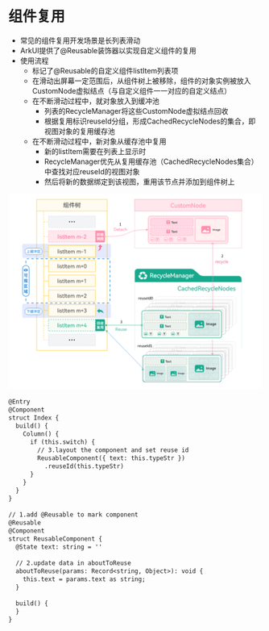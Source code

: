 # 组件复用
- 常见的组件复用开发场景是长列表滑动
- ArkUI提供了@Reusable装饰器以实现自定义组件的复用
- 使用流程
    - 标记了@Reusable的自定义组件listItem列表项
    - 在滑动出屏幕一定范围后，从组件树上被移除，组件的对象实例被放入CustomNode虚拟结点（与自定义组件一一对应的自定义结点）
    - 在不断滑动过程中，就对象放入到缓冲池
        - 列表的RecycleManager将这些CustomNode虚拟结点回收
        - 根据复用标识reuseId分组，形成CachedRecycleNodes的集合，即视图对象的复用缓存池
    - 在不断滑动过程中，新对象从缓存池中复用
        - 新的listItem需要在列表上显示时
        - RecycleManager优先从复用缓存池（CachedRecycleNodes集合）中查找对应reuseId的视图对象
        - 然后将新的数据绑定到该视图，重用该节点并添加到组件树上

![](../photo/image-20250707-17.png)

```
@Entry
@Component
struct Index {
  build() {
    Column() {
      if (this.switch) {
        // 3.layout the component and set reuse id
        ReusableComponent({ text: this.typeStr })
          .reuseId(this.typeStr)
      }
    }
  }
}

// 1.add @Reusable to mark component
@Reusable
@Component
struct ReusableComponent {
  @State text: string = ''

  // 2.update data in aboutToReuse
  aboutToReuse(params: Record<string, Object>): void {
    this.text = params.text as string;
  }
  
  build() {
  }
}
```